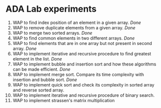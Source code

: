 # ADA Lab experiments
1. WAP to find index position of an element in a given array. *Done*
2. WAP to remove duplicate elements from a given array. *Done*
3. WAP to merge two sorted arrays. *Done*
4. WAP to find common elements in two different arrays. *Done*
5. WAP to find elements that are in one array but not present in second array. *Done*
6. WAP to implement iterative and recursive procedure to find greatest element in the list. *Done*
7. WAP to implement bubble and insertion sort and how these algorithms can be made efficient. *Done*
8. WAP to implement merge sort. Compare its time complexity with insertion and bubble sort. *Done*
9. WAP to implement quick sort and check its complexity in sorted array and reverse sorted array.
10. WAP to implement iterative and recursive procedure of binary search.
11. WAP to implement strassen's matrix multiplication